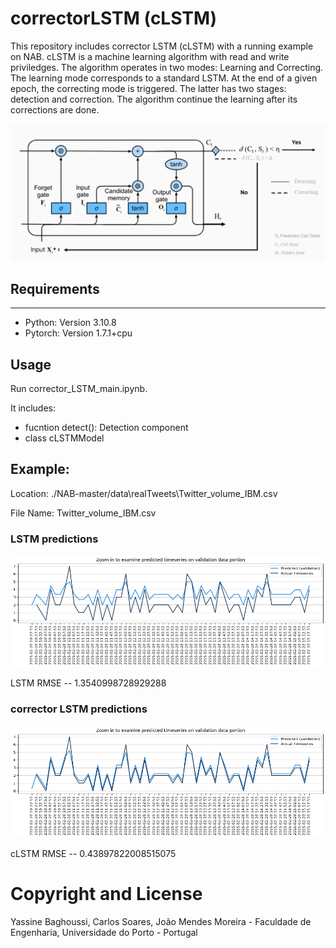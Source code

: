 # correctorLSTM (cLSTM)
This repository includes corrector LSTM (cLSTM) with a running example on NAB. 
cLSTM is a machine learning algorithm with read and write priviledges. The algorithm operates in two modes: Learning and Correcting. The learning mode corresponds to a standard LSTM. At the end of a given epoch, the correcting mode is triggered. The latter has two stages: detection and correction.
The algorithm continue the learning after its corrections are done.

![alt text](https://github.com/YassineCodes/correctorLSTM/blob/main/results/cLSTM.png)

## Requirements
***
* Python: Version 3.10.8
* Pytorch: Version 1.7.1+cpu

## Usage
Run corrector_LSTM_main.ipynb.

It includes:
* fucntion detect(): Detection component
* class cLSTMModel

## Example:
Location: ./NAB-master/data\realTweets\Twitter_volume_IBM.csv

File Name: Twitter_volume_IBM.csv

### LSTM predictions
![alt text](https://github.com/YassineCodes/correctorLSTM/blob/main/results/LSTM_pred.png) 

LSTM RMSE --  1.3540998728929288

### corrector LSTM predictions
![alt text](https://github.com/YassineCodes/correctorLSTM/blob/main/results/cLSTM_pred.png) 

cLSTM RMSE --  0.43897822008515075

# Copyright and License
Yassine Baghoussi, Carlos Soares, João Mendes Moreira - Faculdade de Engenharia, Universidade do Porto - Portugal
